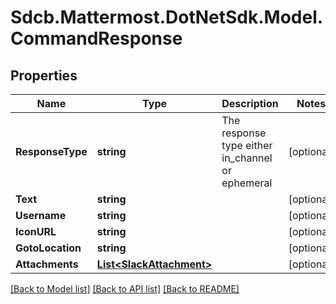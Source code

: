 # Sdcb.Mattermost.DotNetSdk.Model.CommandResponse
## Properties

Name | Type | Description | Notes
------------ | ------------- | ------------- | -------------
**ResponseType** | **string** | The response type either in_channel or ephemeral | [optional] 
**Text** | **string** |  | [optional] 
**Username** | **string** |  | [optional] 
**IconURL** | **string** |  | [optional] 
**GotoLocation** | **string** |  | [optional] 
**Attachments** | [**List&lt;SlackAttachment&gt;**](SlackAttachment.md) |  | [optional] 

[[Back to Model list]](../README.md#documentation-for-models) [[Back to API list]](../README.md#documentation-for-api-endpoints) [[Back to README]](../README.md)

